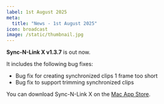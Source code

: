 ```yaml
---
label: 1st August 2025
meta:
  title: "News - 1st August 2025"
icon: broadcast
image: /static/thumbnail.jpg
---
```


**Sync-N-Link X v1.3.7** is out now.

It includes the following bug fixes:

- Bug fix for creating synchronized clips 1 frame too short
- Bug fix to support trimming synchronized clips

You can download Sync-N-Link X on the [Mac App Store](https://apps.apple.com/app/sync-n-link-x/id517599985).